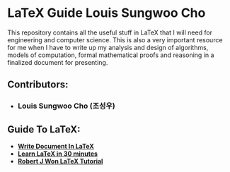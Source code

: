 # LaTeX Guide Louis Sungwoo Cho
This repository contains all the useful stuff in LaTeX that I will need for engineering and computer science. This is also a very important resource for me when I have to write up my analysis and design of algorithms, models of computation, formal mathematical proofs and reasoning in a finalized document for presenting. 

## Contributors:
- ### Louis Sungwoo Cho (조성우)

## Guide To LaTeX:
- **[Write Document In LaTeX](https://www.overleaf.com/learn/latex/How_to_Write_a_Thesis_in_LaTeX_(Part_5)%3A_Customising_Your_Title_Page_and_Abstract)**
- **[Learn LaTeX in 30 minutes](https://www.overleaf.com/learn/latex/Learn_LaTeX_in_30_minutes)**
- **[Robert J Won LaTeX Tutorial](https://blogs.gwu.edu/robertwon/2021/07/18/how-to-tex-your-homework/)**
